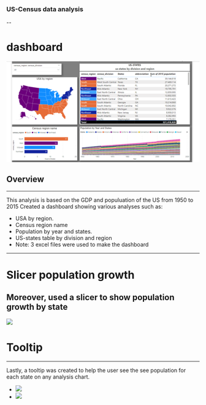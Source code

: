 ### US-Census data analysis 
--
# dashboard
<img src="dashboard.png"/>


## Overview
---
This analysis is based on the GDP and populuation of the US from 1950 to 2015
Created a dashboard showing various analyses such as:
- USA by region.
- Census region name
- Population by year and states.
- US-states table by division and region
- Note: 3 excel files were used to make the dashboard

--- 
# Slicer population growth 
Moreover, used a slicer to show population growth by state
---
<img src= "C:\Users\ekhat\Downloads\edx-power-bi-exercise-files\Week 1\Screenshot (432).png"/>


# Tooltip 
---
Lastly, a tooltip was created to help the user see the see population for each state on any analysis chart.
- <img src="C:\Users\ekhat\Downloads\edx-power-bi-exercise-files\Week 1\Screenshot (433).png"/>
- <img src="C:\Users\ekhat\Downloads\edx-power-bi-exercise-files\Week 1\Screenshot (434).png"/>


